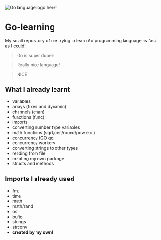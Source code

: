 ![Go language logo here!](https://png2.kisspng.com/sh/e4694fdc8e492349bf12de80ecfc4df8/L0KzQYm3VMI1N5N5j5H0aYP2gLBuTfdwNaF3h9l7YX3webBuTfxidph6edluLYP6ecXqiL10fJJ5fd9uboSwc7F0kQV1baMye9pqa4LkPb32hB8uPZJpftdvZkK0QYmBU8MvP2o9TqU5OUS0RYO7VsI2O2o5SKk6OD7zfri=/kisspng-go-programming-language-switch-statement-computer-chakra-logo-5adfeff2118833.7986309415246253940718.png)

# Go-learning
My small repository of me trying to learn Go programming language as fast as I could!  

> Go is super duper!  

> Really nice language!  

> NICE

## What I already learnt
- variables 
- arrays (fixed and dynamic)
- channels (chan)
- functions (func)
- imports
- converting number type variables
- math functions (sqrt/ceil/round/pow etc.)
- concurrency (GO go)
- concurrency workers
- converting strings to other types
- reading from file
- creating my own package
- structs and methods

## Imports I already used
- fmt
- time
- math
- math/rand
- os
- bufio
- strings
- strconv
- **created by my own!**